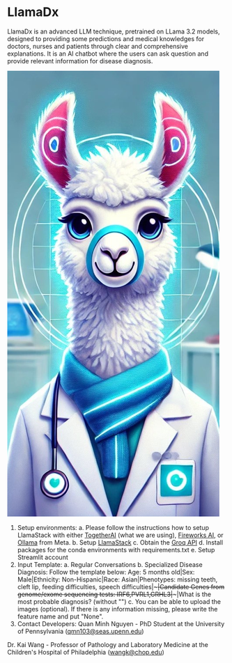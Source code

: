 # LlamaDx
LlamaDx is an advanced LLM technique, pretrained on LLama 3.2 models, designed to providing some predictions and medical knowledges for doctors, nurses and patients through clear and comprehensive explanations. It is an AI chatbot where the users can ask question and provide relevant information for disease diagnosis.

![Alt text](https://github.com/WGLab/LlamaDx/blob/main/llamadx.jpg)

1. Setup environments:
    a. Please follow the instructions how to setup LlamaStack with either [TogetherAI](https://github.com/meta-llama/llama-stack/blob/main/docs/source/distributions/self_hosted_distro/together.md) (what we are using), [Fireworks AI](https://github.com/meta-llama/llama-stack/blob/main/docs/source/distributions/self_hosted_distro/fireworks.md), or [Ollama](https://github.com/meta-llama/llama-stack/blob/main/docs/source/distributions/self_hosted_distro/ollama.md) from Meta.
    b. Setup [LlamaStack](https://github.com/meta-llama/llama-stack/tree/main/docs/zero_to_hero_guide)
    c. Obtain the [Groq API](https://console.groq.com/docs/overview)
    d. Install packages for the conda environments with requirements.txt
    e. Setup Streamlit account
2. Input Template:
    a. Regular Conversations
    b. Specialized Disease Diagnosis: Follow the template below:
    Age: 5 months old|Sex: Male|Ethnicity: Non-Hispanic|Race: Asian|Phenotypes: missing teeth, cleft lip, feeding difficulties, speech difficulties|\~~~|Candidate Genes from genome/exome sequencing tests: IRF6,PVRL1,GRHL3|~~~|What is the most probable diagnosis? (without "\")
    c. You can be able to upload the images (optional). If there is any information missing, please write the feature name and put "None".
3. Contact Developers:
Quan Minh Nguyen - PhD Student at the University of Pennsylvania (qmn103@seas.upenn.edu)

Dr. Kai Wang - Professor of Pathology and Laboratory Medicine at the Children's Hospital of Philadelphia (wangk@chop.edu)

